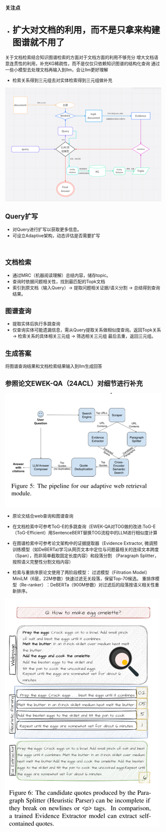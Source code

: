 ### 关注点

* # 扩大对文档的利用，而不是只拿来构建图谱就不用了
关于文档检索结合知识图谱检索的方面对于文档方面的利用不够充分
增大文档语意连贯性的利用，补充KG稀疏性，而不是仅仅只依赖知识图谱的结构化查询
通过一些小模型去处理文档再输入到llm，会让llm更好理解

* 检索关系得到三元组去对实体检索得到三元组做补充

![image](mypipeline.png)

## Query扩写
* 对Query进行扩写以获取更多信息。
* 可设立Adaptive架构，动态评估是否需要扩写

​
## 文档检索
* 通过MRC（机器阅读理解）总结内容，储存topic。
* 查询时依据问题相关性，找到最匹配的Topk文档
* 索引到原文档（输入Query）→ 提取问题相关证据/语义分割 → 总结得到查询结果。


## 图谱查询
* 提取实体后执行多跳查询 
* 仅查询实体可能遗漏信息，需从Query提取关系做相似度查询。返回Topk关系 → 检索关系的具体相关三元组 → 筛选相关三元组
       最后去重，返回三元组。

## 生成答案
将图谱查询结果和文档检索结果输入到llm生成回答



## 参照论文EWEK-QA（24ACL）对细节进行补充

![image](pipeline.png)

* 原论文结合web查询和图谱查询

* 在文档检索中可参考ToG-E的多跳查询（EWEK-QA对TOG做的改进:ToG-E​（ToG-Efficient）用SentenceBERT替换TOG流程中的LLM进行相似度计算

* 在图谱检索中可参考论文架构中的证据提取器（Evidence Extractor, 微调预训练模型（如DeBERTa)学习从网页文本中定位与问题最相关的连续文本跨度（Span），而非简单截取固定长度内容）和段落分割     （Paragraph Splitter，按照语义完整性分割文档内容）

* 检索与重排序原论文使用了两阶段模型：
  过滤模型（Filtration Model）​MiniLM（6层，22M参数）快速过滤无关段落，保留Top-70候选。
​  重排序模型（Re-ranker）​：DeBERTa（900M参数）对过滤后的段落按语义相关性重新排序。

![image](example.png)


